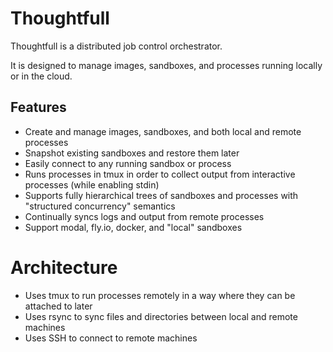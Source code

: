 # Thoughtfull

Thoughtfull is a distributed job control orchestrator.

It is designed to manage images, sandboxes, and processes running locally or in the cloud.

## Features

- Create and manage images, sandboxes, and both local and remote processes
- Snapshot existing sandboxes and restore them later
- Easily connect to any running sandbox or process
- Runs processes in tmux in order to collect output from interactive processes (while enabling stdin)
- Supports fully hierarchical trees of sandboxes and processes with "structured concurrency" semantics
- Continually syncs logs and output from remote processes
- Support modal, fly.io, docker, and "local" sandboxes

# Architecture

- Uses tmux to run processes remotely in a way where they can be attached to later
- Uses rsync to sync files and directories between local and remote machines
- Uses SSH to connect to remote machines
